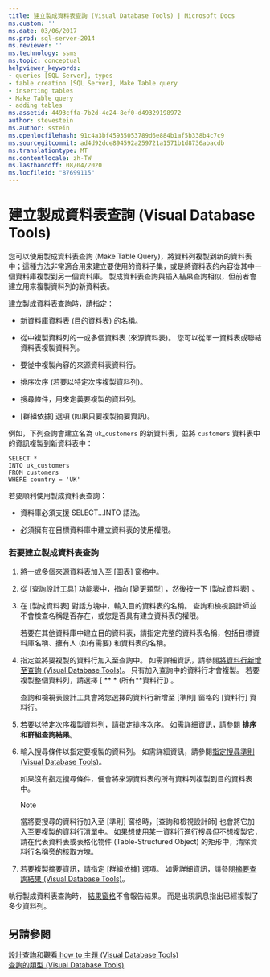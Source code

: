 ```yaml
---
title: 建立製成資料表查詢 (Visual Database Tools) | Microsoft Docs
ms.custom: ''
ms.date: 03/06/2017
ms.prod: sql-server-2014
ms.reviewer: ''
ms.technology: ssms
ms.topic: conceptual
helpviewer_keywords:
- queries [SQL Server], types
- table creation [SQL Server], Make Table query
- inserting tables
- Make Table query
- adding tables
ms.assetid: 4493cffa-7b2d-4c24-8ef0-d49329198972
author: stevestein
ms.author: sstein
ms.openlocfilehash: 91c4a3bf45935053789d6e884b1af5b338b4c7c9
ms.sourcegitcommit: ad4d92dce894592a259721a1571b1d8736abacdb
ms.translationtype: MT
ms.contentlocale: zh-TW
ms.lasthandoff: 08/04/2020
ms.locfileid: "87699115"
---
```

# <a name="create-make-table-queries-visual-database-tools"></a>建立製成資料表查詢 (Visual Database Tools)
  您可以使用製成資料表查詢 (Make Table Query)，將資料列複製到新的資料表中；這種方法非常適合用來建立要使用的資料子集，或是將資料表的內容從其中一個資料庫複製到另一個資料庫。 製成資料表查詢與插入結果查詢相似，但前者會建立用來複製資料列的新資料表。  
  
 建立製成資料表查詢時，請指定：  
  
-   新資料庫資料表 (目的資料表) 的名稱。  
  
-   從中複製資料列的一或多個資料表 (來源資料表)。 您可以從單一資料表或聯結資料表複製資料列。  
  
-   要從中複製內容的來源資料表資料行。  
  
-   排序次序 (若要以特定次序複製資料列)。  
  
-   搜尋條件，用來定義要複製的資料列。  
  
-   [群組依據] 選項 (如果只要複製摘要資訊)。  
  
 例如，下列查詢會建立名為 `uk`_`customers` 的新資料表，並將 `customers` 資料表中的資訊複製到新資料表中：  
  
```  
SELECT *   
INTO uk_customers  
FROM customers  
WHERE country = 'UK'  
```  
  
 若要順利使用製成資料表查詢：  
  
-   資料庫必須支援 SELECT...INTO 語法。  
  
-   必須擁有在目標資料庫中建立資料表的使用權限。  
  
### <a name="to-create-a-make-table-query"></a>若要建立製成資料表查詢  
  
1.  將一或多個來源資料表加入至 [圖表] 窗格中。  
  
2.  從 [查詢設計工具]  功能表中，指向 [變更類型]  ，然後按一下 [製成資料表]  。  
  
3.  在 [製成資料表]  對話方塊中，輸入目的資料表的名稱。 查詢和檢視設計師並不會檢查名稱是否存在，或您是否具有建立資料表的權限。  
  
     若要在其他資料庫中建立目的資料表，請指定完整的資料表名稱，包括目標資料庫名稱、擁有人 (如有需要) 和資料表的名稱。  
  
4.  指定並將要複製的資料行加入至查詢中。 如需詳細資訊，請參閱[將資料行新增至查詢 &#40;Visual Database Tools&#41;](visual-database-tools.md)。 只有加入查詢中的資料行才會複製。 若要複製整個資料列，請選擇 [ ** \* (所有**資料行]) 。  
  
     查詢和檢視表設計工具會將您選擇的資料行新增至 [準則] 窗格的 [資料行]  資料行。  
  
5.  若要以特定次序複製資料列，請指定排序次序。 如需詳細資訊，請參閱 **排序和群組查詢結果**。  
  
6.  輸入搜尋條件以指定要複製的資料列。 如需詳細資訊，請參閱[指定搜尋準則 &#40;Visual Database Tools&#41;](specify-search-criteria-visual-database-tools.md)。  
  
     如果沒有指定搜尋條件，便會將來源資料表的所有資料列複製到目的資料表中。  
  
    > [!NOTE]  
    >  當將要搜尋的資料行加入至 [準則] 窗格時，[查詢和檢視設計師] 也會將它加入至要複製的資料行清單中。 如果想使用某一資料行進行搜尋但不想複製它，請在代表資料表或表格化物件 (Table-Structured Object) 的矩形中，清除資料行名稱旁的核取方塊。  
  
7.  若要複製摘要資訊，請指定 [群組依據] 選項。 如需詳細資訊，請參閱[摘要查詢結果 &#40;Visual Database Tools&#41;](summarize-query-results-visual-database-tools.md)。  
  
 執行製成資料表查詢時， [結果窗格](results-pane-visual-database-tools.md)不會報告結果。 而是出現訊息指出已經複製了多少資料列。  
  
## <a name="see-also"></a>另請參閱  
 [設計查詢和觀看 how to 主題 &#40;Visual Database Tools&#41;](design-queries-and-views-how-to-topics-visual-database-tools.md)   
 [查詢的類型 &#40;Visual Database Tools&#41;](types-of-queries-visual-database-tools.md)  
  
  
